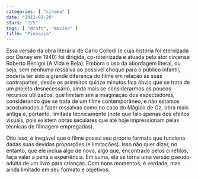 ```yaml
---
categories: [ "cinema" ]
date: "2012-02-20"
stars: "2/5"
tags: [ "draft", "movies" ]
title: "Pinóquio"
---
```

Essa versão da obra literária de Carlo Collodi (e cuja história foi
eternizada por Disney em 1940) foi dirigida, co-roteirizada e atuada
pelo ator circense Roberto Benigni (A Vida é Bela). Embora o uso da
abordagem literal, ou seja, sem nenhuma ressalva ao possível choque
para o público infantil, poderia ter sido a grande diferença do
filme em relação às suas contrapartes, desde os primeiros quinze
minutos fica óbvio que se trata de um projeto desnecessário, ainda
mais se considerarmos os poucos recursos utilizados, que limitam sim
a imaginação dos espectadores, considerando que se trata de um filme
contemporâneo, e não estamos acostumados a fazer ressalvas como no caso
do Mágico de Oz, obra mais antiga e, portanto, limitada tecnicamente
(note que falo apenas dos efeitos visuais, pois existem obras seculares
que até hoje impressionam pelas técnicas de filmagem empregadas).

Dito isso, é inegável que o filme possui seu próprio formato que
funciona dadas suas devidas proporções (e limitações). Isso não
quer dizer, no entanto, que ele inclua algo de novo, algo que, encontrado
pelos cinéfilos, faça valer a pena a experiência. Em suma, ele se torna
uma versão pseudo-adulta de um livro para crianças. Com bons momentos,
é verdade, mas ainda limitado em seu formato e objetivos.

